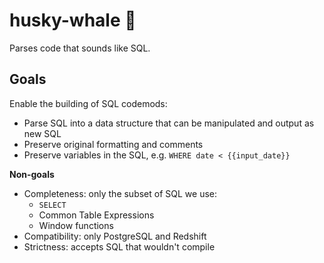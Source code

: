# husky-whale 🐳

Parses code that sounds like SQL.

## Goals

Enable the building of SQL codemods:

- Parse SQL into a data structure that can be manipulated and output as new SQL
- Preserve original formatting and comments
- Preserve variables in the SQL, e.g. `WHERE date < {{input_date}}`

**Non-goals**

- Completeness: only the subset of SQL we use:
  - `SELECT`
  - Common Table Expressions
  - Window functions
- Compatibility: only PostgreSQL and Redshift
- Strictness: accepts SQL that wouldn't compile
